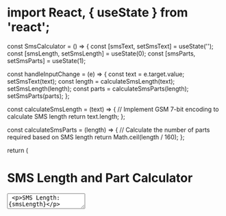 # import React, { useState } from 'react';

const SmsCalculator = () => {
  const [smsText, setSmsText] = useState('');
  const [smsLength, setSmsLength] = useState(0);
  const [smsParts, setSmsParts] = useState(1);

  const handleInputChange = (e) => {
    const text = e.target.value;
    setSmsText(text);
    const length = calculateSmsLength(text);
    setSmsLength(length);
    const parts = calculateSmsParts(length);
    setSmsParts(parts);
  };

  const calculateSmsLength = (text) => {
    // Implement GSM 7-bit encoding to calculate SMS length
    return text.length;
  };

  const calculateSmsParts = (length) => {
    // Calculate the number of parts required based on SMS length
    return Math.ceil(length / 160);
  };

  return (
    <div>
      <h1>SMS Length and Part Calculator</h1>
      <textarea value={smsText} onChange={handleInputChange} />
      <p>SMS Length: {smsLength}</p>
      <p>SMS Parts: {smsParts}</p>
      <Preview smsText={smsText} smsParts={smsParts} />
    </div>
  );
};

const Preview = ({ smsText, smsParts }) => {
  // Split SMS into multiple parts if necessary
  const smsArray = [];
  for (let i = 0; i < smsParts; i++) {
    smsArray.push(smsText.substring(i * 160, (i + 1) * 160));
  }

  return (
    <div>
      <h2>Preview</h2>
      {smsArray.map((part, index) => (
        <p key={index}>{part}</p>
      ))}
    </div>
  );
};

export default SmsCalculator;
for (let i = 0; i < smsParts; i++) {
    const startIndex = i * maxLength;
    const endIndex = Math.min((i + 1) * maxLength, smsText.length);
    const part = smsText.substring(startIndex, endIndex);
    smsArray.push(part);
  }
const calculateSmsLength = (text) => {
  // GSM 7-bit encoding characters
  const gsmChars = {
    '@': 14, '£': 15, '$': 20, '¥': 20, 'è': 20, 'é': 20, 'ù': 20, 'ì': 20, 'ò': 20, 'Ç': 20, 'Ø': 20, 'ø': 20,
    'Å': 20, 'å': 20, 'Δ': 20, '_': 20, 'Φ': 20, 'Γ': 20, 'Λ': 20, 'Ω': 20, 'Π': 20, 'Ψ': 20, 'Σ': 20, 'Θ': 20,
    'Ä': 20, 'Ö': 20, 'Ñ': 20, 'Ü': 20, '§': 20, '¿': 20, '¡': 20, 'Æ': 20, 'æ': 20, 'ß': 20, 'É': 20, ' ': 1,
    '0': 7, '1': 7, '2': 7, '3': 7, '4': 7, '5': 7, '6': 7, '7': 7, '8': 7, '9': 7, 'A': 7, 'B': 7, 'C': 7, 'D': 7,
    'E': 7, 'F': 7, 'G': 7, 'H': 7, 'I': 7, 'J': 7, 'K': 7, 'L': 7, 'M': 7, 'N': 7, 'O': 7, 'P': 7, 'Q': 7, 'R': 7,
    'S': 7, 'T': 7, 'U': 7, 'V': 7, 'W': 7, 'X': 7, 'Y': 7, 'Z': 7, 'È': 20, 'é': 20, 'Ù': 20, 'ì': 20, 'ò': 20,
    'à': 20, 'â': 20, 'ä': 20, 'å': 20, 'ç': 20, 'ê': 20, 'ë': 20, 'î': 20, 'ï': 20, 'ô': 20, 'ö': 20, 'ù': 20,
    'û': 20, 'ü': 20, 'ÿ': 20, '^': 20, '{': 20, '}': 20, '\\': 20, '[': 20, '~': 20, ']': 20, '|': 20, '€': 20
  };

  let length = 0;
  for (let i = 0; i < text.length; i++) {
    const char = text[i];
    length += gsmChars[char] || 1; // Default to 1 if not found in GSM 7-bit encoding
  }
  return length;
};





const Preview = ({ smsText, smsParts }) => {
  const maxLength = 160; // Maximum characters per SMS part
  const smsArray = [];

  let startIndex = 0;
  let endIndex = 0;

  for (let i = 0; i < smsParts; i++) {
    endIndex = startIndex + maxLength;

    // Adjust endIndex to avoid splitting words
    while (endIndex < smsText.length && smsText[endIndex] !== ' ' && smsText[endIndex - 1] !== ' ') {
      endIndex--;
    }

    const part = smsText.substring(startIndex, endIndex).trim();
    smsArray.push(part);

    // Update startIndex for next iteration
    startIndex = endIndex + 1; // Update startIndex to start after the space
  }

  return (
    <div>
      <h2>Preview</h2>
      {smsArray.map((part, index) => (
        <p key={index}>{part}</p>
      ))}
    </div>
  );
};



const Preview = ({ smsText, smsParts }) => {
  const maxLength = 160; // Maximum characters per SMS part
  const smsArray = [];

  let remainingText = smsText;

  for (let i = 0; i < smsParts; i++) {
    let endIndex = maxLength;

    // Adjust endIndex to avoid splitting words
    if (endIndex < remainingText.length && remainingText[endIndex] !== ' ' && remainingText[endIndex - 1] !== ' ') {
      while (endIndex > 0 && remainingText[endIndex] !== ' ') {
        endIndex--;
      }
    }

    const part = remainingText.substring(0, endIndex).trim();
    smsArray.push(part);

    // Update remainingText for next iteration
    remainingText = remainingText.substring(endIndex).trim();
  }

  return (
    <div>
      <h2>Preview</h2>
      {smsArray.map((part, index) => (
        <p key={index}>{part}</p>
      ))}
    </div>
  );
};









import React, { useState } from 'react';
import { smsLength } from 'sms-length';

const SmsCalculator = () => {
  const [smsText, setSmsText] = useState('');
  const [lengthInfo, setLengthInfo] = useState(null);

  const handleInputChange = (e) => {
    const text = e.target.value;
    setSmsText(text);
    const info = smsLength(text);
    setLengthInfo(info);
  };

  return (
    <div>
      <h1>SMS Length Calculator</h1>
      <textarea value={smsText} onChange={handleInputChange} />
      {lengthInfo && (
        <div>
          <p>Characters: {lengthInfo.length}</p>
          <p>Parts: {lengthInfo.parts}</p>
          <p>Characters Left: {lengthInfo.remaining}</p>
          <h2>Preview</h2>
          {lengthInfo.segments.map((segment, index) => (
            <p key={index}>{segment.text}</p>
          ))}
        </div>
      )}
    </div>
  );
};

export default SmsCalculator;
